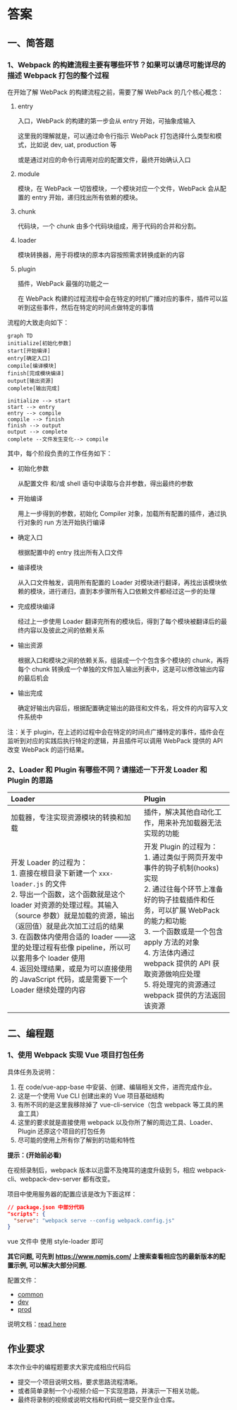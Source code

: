 # 答案

## 一、简答题

### 1、Webpack 的构建流程主要有哪些环节？如果可以请尽可能详尽的描述 Webpack 打包的整个过程

在开始了解 WebPack 的构建流程之前，需要了解 WebPack 的几个核心概念：

1. entry

   入口，WebPack 的构建的第一步会从 entry 开始，可抽象成输入

   这里我的理解就是，可以通过命令行指示 WebPack 打包选择什么类型和模式，比如说 dev, uat, production 等

   或是通过对应的命令行调用对应的配置文件，最终开始确认入口

2. module

   模块，在 WebPack 一切皆模块，一个模块对应一个文件，WebPack 会从配置的 entry 开始，递归找出所有依赖的模块。

3. chunk

   代码块，一个 chunk 由多个代码块组成，用于代码的合并和分割。

4. loader

   模块转换器，用于将模块的原本内容按照需求转换成新的内容

5. plugin

   插件，WebPack 最强的功能之一

   在 WebPack 构建的过程流程中会在特定的时机广播对应的事件，插件可以监听到这些事件，然后在特定的时间点做特定的事情

流程的大致走向如下：

```mermaid
graph TD
initialize[初始化参数]
start[开始编译]
entry[确定入口]
compile[编译模块]
finish[完成模块编译]
output[输出资源]
complete[输出完成]

initialize --> start
start --> entry
entry --> compile
compile --> finish
finish --> output
output --> complete
complete --文件发生变化--> compile
```

其中，每个阶段负责的工作任务如下：

- 初始化参数

  从配置文件 和/或 shell 语句中读取与合并参数，得出最终的参数

- 开始编译

  用上一步得到的参数，初始化 Compiler 对象，加载所有配置的插件，通过执行对象的 run 方法开始执行编译

- 确定入口

  根据配置中的 entry 找出所有入口文件

- 编译模块

  从入口文件触发，调用所有配置的 Loader 对模块进行翻译，再找出该模块依赖的模块，进行递归，直到本步骤所有入口依赖文件都经过这一步的处理

- 完成模块编译

  经过上一步使用 Loader 翻译完所有的模块后，得到了每个模块被翻译后的最终内容以及彼此之间的依赖关系

- 输出资源

  根据入口和模块之间的依赖关系，组装成一个个包含多个模块的 chunk，再将每个 chunk 转换成一个单独的文件加入输出列表中，这是可以修改输出内容的最后机会

- 输出完成

  确定好输出内容后，根据配置确定输出的路径和文件名，将文件的内容写入文件系统中

注：关于 plugin，在上述的过程中会在特定的时间点广播特定的事件，插件会在监听到对应的实践后执行特定的逻辑，并且插件可以调用 WebPack 提供的 API 改变 WebPack 的运行结果。

### 2、Loader 和 Plugin 有哪些不同？请描述一下开发 Loader 和 Plugin 的思路

| Loader                                                                                                                                                                                                                                                                                                                                                                                                                            | Plugin                                                                                                                                                                                                                                                                                                                                    |
| :-------------------------------------------------------------------------------------------------------------------------------------------------------------------------------------------------------------------------------------------------------------------------------------------------------------------------------------------------------------------------------------------------------------------------------- | :---------------------------------------------------------------------------------------------------------------------------------------------------------------------------------------------------------------------------------------------------------------------------------------------------------------------------------------- |
| 加载器，专注实现资源模块的转换和加载                                                                                                                                                                                                                                                                                                                                                                                              | 插件，解决其他自动化工作，用来补充加载器无法实现的功能                                                                                                                                                                                                                                                                                    |
| 开发 Loader 的过程为： <br /> 1. 直接在根目录下新建一个 `xxx-loader.js` 的文件 <br /> 2. 导出一个函数，这个函数就是这个 loader 对资源的处理过程。其输入（source 参数）就是加载的资源，输出（返回值）就是此次加工过后的结果 <br /> 3. 在函数体内使用合适的 loader ——这里的处理过程有些像 pipeline，所以可以套用多个 loader 使用 <br /> 4. 返回处理结果，或是为可以直接使用的 JavaScript 代码，或是需要下一个 Loader 继续处理的内容 | 开发 Plugin 的过程为： <br /> 1. 通过类似于网页开发中事件的钩子机制(hooks)实现 <br /> 2. 通过往每个环节上准备好的钩子挂载插件和任务，可以扩展 WebPack 的能力和功能 <br /> 3. 一个函数或是一个包含 apply 方法的对象 <br /> 4. 方法体内通过 webpack 提供的 API 获取资源做响应处理 <br /> 5. 将处理完的资源通过 webpack 提供的方法返回该资源 |

## 二、编程题

### 1、使用 Webpack 实现 Vue 项目打包任务

具体任务及说明：

1. 在 code/vue-app-base 中安装、创建、编辑相关文件，进而完成作业。
2. 这是一个使用 Vue CLI 创建出来的 Vue 项目基础结构
3. 有所不同的是这里我移除掉了 vue-cli-service（包含 webpack 等工具的黑盒工具）
4. 这里的要求就是直接使用 webpack 以及你所了解的周边工具、Loader、Plugin 还原这个项目的打包任务
5. 尽可能的使用上所有你了解到的功能和特性

<b>提示：(开始前必看)</b>

在视频录制后，webpack 版本以迅雷不及掩耳的速度升级到 5，相应 webpack-cli、webpack-dev-server 都有改变。

项目中使用服务器的配置应该是改为下面这样：

```json
// package.json 中部分代码
"scripts": {
  "serve": "webpack serve --config webpack.config.js"
}
```

vue 文件中 使用 style-loader 即可

**其它问题, 可先到 <https://www.npmjs.com/> 上搜索查看相应包的最新版本的配置示例, 可以解决大部分问题.**

配置文件：

- [common](./code/vue-app-base/webpack.common.js)
- [dev](./code/vue-app-base/webpack.dev.js)
- [prod](./code/vue-app-base/webpack.prod.js)

说明文档：[read here](./explanation.md)

## 作业要求

本次作业中的编程题要求大家完成相应代码后

- 提交一个项目说明文档，要求思路流程清晰。
- 或者简单录制一个小视频介绍一下实现思路，并演示一下相关功能。
- 最终将录制的视频或说明文档和代码统一提交至作业仓库。
